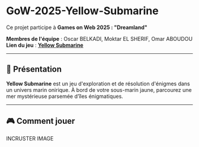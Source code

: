 # GoW-2025-Yellow-Submarine
Ce projet participe à **Games on Web 2025 : "Dreamland"**

**Membres de l'équipe** : Oscar BELKADI, Moktar EL SHERIF, Omar ABOUDOU  
**Lien du jeu** : **[Yellow Submarine ](https://moktarels.github.io/YellowSubmarine/)**

---

## 📖 Présentation
**Yellow Submarine** est un jeu d'exploration et de résolution d'énigmes dans un univers marin onirique. À bord de votre sous-marin jaune, 
parcourez une mer mystérieuse parsemée d’îles énigmatiques.

---
## 🎮 Comment jouer

INCRUSTER IMAGE

